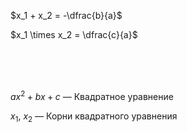 $x_1 + x_2 = -\dfrac{b}{a}$

$x_1 \times x_2 = \dfrac{c}{a}$

<Br><Br><Br>

$ax^2 + bx +c$ — Квадратное уравнение

$x_1$, $x_2$ — Корни квадратного уравнения